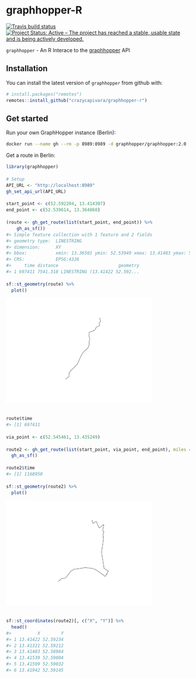 
<!-- README.md is generated from README.Rmd. Please edit that file -->
graphhopper-R
=============

[![Travis build status](https://travis-ci.org/crazycapivara/graphhopper-r.svg?branch=master)](https://travis-ci.org/crazycapivara/graphhopper-r) [![Project Status: Active – The project has reached a stable, usable state and is being actively developed.](https://www.repostatus.org/badges/latest/active.svg)](https://www.repostatus.org/#active)

`graphhopper` - An R Interace to the [graphhopper](https://www.graphhopper.com/) API

Installation
------------

You can install the latest version of `graphhopper` from github with:

``` r
# install.packages("remotes")
remotes::install_github("crazycapivara/graphhopper-r")
```

Get started
-----------

Run your own GraphHopper instance (Berlin):

``` bash
docker run --name gh --rm -p 8989:8989 -d graphhopper/graphhopper:2.0
```

Get a route in Berlin:

``` r
library(graphhopper)

# Setup
API_URL <- "http://localhost:8989"
gh_set_api_url(API_URL)

start_point <- c(52.592204, 13.414307)
end_point <- c(52.539614, 13.364868)

(route <- gh_get_route(list(start_point, end_point)) %>%
    gh_as_sf())
#> Simple feature collection with 1 feature and 2 fields
#> geometry type:  LINESTRING
#> dimension:      XY
#> bbox:           xmin: 13.36501 ymin: 52.53949 xmax: 13.41483 ymax: 52.59234
#> CRS:            EPSG:4326
#>     time distance                       geometry
#> 1 697411 7541.318 LINESTRING (13.41422 52.592...

sf::st_geometry(route) %>%
  plot()
```

<img src="man/figures/README-example-1.png" width="400px" />

``` r

route$time
#> [1] 697411

via_point <- c(52.545461, 13.435249)

route2 <- gh_get_route(list(start_point, via_point, end_point), miles = TRUE) %>%
  gh_as_sf()

route2$time
#> [1] 1168950

sf::st_geometry(route2) %>%
  plot()
```

<img src="man/figures/README-example-2.png" width="400px" />

``` r

sf::st_coordinates(route2)[, c("X", "Y")] %>%
  head()
#>          X        Y
#> 1 13.41422 52.59234
#> 2 13.41321 52.59212
#> 3 13.41483 52.58964
#> 4 13.41539 52.59004
#> 5 13.41599 52.59032
#> 6 13.41942 52.59145
```
